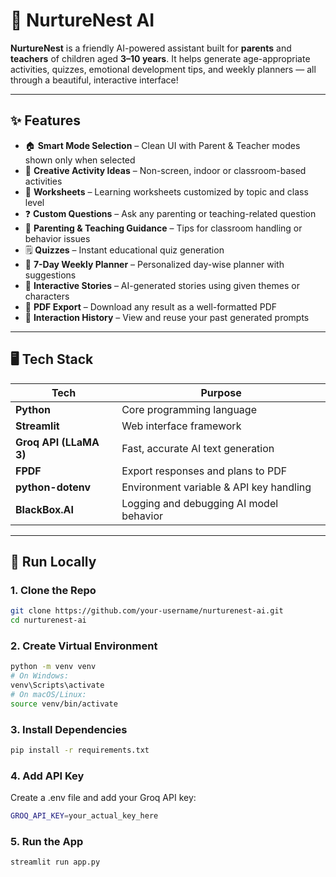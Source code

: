 # 🌈 NurtureNest AI

**NurtureNest** is a friendly AI-powered assistant built for **parents** and **teachers** of children aged **3–10 years**. It helps generate age-appropriate activities, quizzes, emotional development tips, and weekly planners — all through a beautiful, interactive interface!

---

## ✨ Features

- 🏠 **Smart Mode Selection** – Clean UI with Parent & Teacher modes shown only when selected
- 🎯 **Creative Activity Ideas** – Non-screen, indoor or classroom-based activities
- 📝 **Worksheets** – Learning worksheets customized by topic and class level
- ❓ **Custom Questions** – Ask any parenting or teaching-related question
- 📓 **Parenting & Teaching Guidance** – Tips for classroom handling or behavior issues
- 🗒️ **Quizzes** – Instant educational quiz generation
- 📅 **7-Day Weekly Planner** – Personalized day-wise planner with suggestions
- 📖 **Interactive Stories** – AI-generated stories using given themes or characters
- 📄 **PDF Export** – Download any result as a well-formatted PDF
- 📜 **Interaction History** – View and reuse your past generated prompts

---

## 🖥️ Tech Stack

| Tech               | Purpose                                 |
|--------------------|------------------------------------------|
| **Python**         | Core programming language                |
| **Streamlit**      | Web interface framework                  |
| **Groq API (LLaMA 3)** | Fast, accurate AI text generation    |
| **FPDF**           | Export responses and plans to PDF        |        |
| **python-dotenv**  | Environment variable & API key handling  |
| **BlackBox.AI**     | Logging and debugging AI model behavior  |

---


## 🚀 Run Locally

### 1. Clone the Repo

```bash
git clone https://github.com/your-username/nurturenest-ai.git
cd nurturenest-ai
```
### 2. Create Virtual Environment
```bash 
python -m venv venv
# On Windows:
venv\Scripts\activate
# On macOS/Linux:
source venv/bin/activate
```
### 3. Install Dependencies
```bash
pip install -r requirements.txt
```
### 4. Add API Key
Create a .env file and add your Groq API key:
```bash
GROQ_API_KEY=your_actual_key_here
```
### 5. Run the App
```bash
streamlit run app.py

